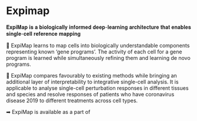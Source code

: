 # Expimap
𝐄𝐱𝐩𝐢𝐌𝐚𝐩 𝐢𝐬 𝐚 𝐛𝐢𝐨𝐥𝐨𝐠𝐢𝐜𝐚𝐥𝐥𝐲 𝐢𝐧𝐟𝐨𝐫𝐦𝐞𝐝 𝐝𝐞𝐞𝐩-𝐥𝐞𝐚𝐫𝐧𝐢𝐧𝐠 𝐚𝐫𝐜𝐡𝐢𝐭𝐞𝐜𝐭𝐮𝐫𝐞 𝐭𝐡𝐚𝐭 𝐞𝐧𝐚𝐛𝐥𝐞𝐬 𝐬𝐢𝐧𝐠𝐥𝐞-𝐜𝐞𝐥𝐥 𝐫𝐞𝐟𝐞𝐫𝐞𝐧𝐜𝐞 𝐦𝐚𝐩𝐩𝐢𝐧𝐠

📍 ExpiMap learns to map cells into biologically understandable components representing known ‘gene programs’. The activity of each cell for a gene program is learned while simultaneously refining them and learning de novo programs.

📍 ExpiMap compares favourably to existing methods while bringing an additional layer of interpretability to integrative single-cell analysis. It is applicable to analyse single-cell perturbation responses in different tissues and species and resolve responses of patients who have coronavirus disease 2019 to different treatments across cell types.

➡ ExpiMap is available as a part of
